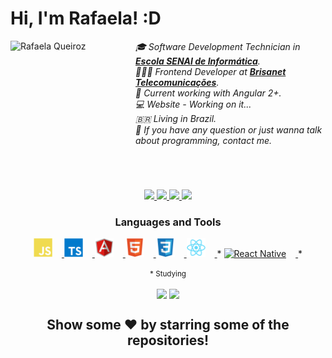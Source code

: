 <h1> Hi, I'm Rafaela! :D </h1>

<p><a target="_blank" rel="noopener noreferrer" href="https://scontent.xx.fbcdn.net/v/t39.1997-6/121097250_349514939658927_1383945817237269138_n.png?_nc_cat=109&_nc_sid=ac3552&_nc_eui2=AeElv3kT1K8kMCU0gkqEeUB62KvnYZlspIbYq-dhmWykhh4b1yJNcRtLCCCKZC43div6UZfR7ldar27s7Ju4rFof&_nc_ohc=f-uAWMBFp4MAX8u7RFH&_nc_ad=z-m&_nc_cid=0&_nc_ht=scontent.xx&oh=6fb15912c0bbc04f323950ad14e0894e&oe=5FB15B7B"><img align="left" width="200" height="200" alt="Rafaela Queiroz" src="https://scontent.xx.fbcdn.net/v/t39.1997-6/121097250_349514939658927_1383945817237269138_n.png?_nc_cat=109&_nc_sid=ac3552&_nc_eui2=AeElv3kT1K8kMCU0gkqEeUB62KvnYZlspIbYq-dhmWykhh4b1yJNcRtLCCCKZC43div6UZfR7ldar27s7Ju4rFof&_nc_ohc=f-uAWMBFp4MAX8u7RFH&_nc_ad=z-m&_nc_cid=0&_nc_ht=scontent.xx&oh=6fb15912c0bbc04f323950ad14e0894e&oe=5FB15B7B" style="max-width:100%;"></a></p>

<p>
  <em style="font-style: italic">🎓 Software Development Technician in <a href="https://informatica.sp.senai.br/"><b>Escola SENAI de Informática</b></a>.
  <br>
  👩🏻‍💻 Frontend Developer at <a href="https://www.brisanet.com.br"><b>Brisanet Telecomunicações</b></a>.
  <br>
  📌 Current working with Angular 2+.
  <br>
  💻 Website - Working on it...
  <br>
  🇧🇷 Living in Brazil.
  <br>
  💬 If you have any question or just wanna talk about programming, contact me.
  </em>
</p>

<br>
<h1></h1>

<p align="center">
  <a href="https://github.com/rafaela-queiroz">
    <img src="https://img.shields.io/badge/-Github-000?style=for-the-badge&logo=Github&logoColor=white&link=https://github.com/rafaela-queiroz">
  </a>

  <a href="https://www.linkedin.com/in/rafaelaqueiroz21/">
    <img src="https://img.shields.io/badge/-LinkedIn-blue?style=for-the-badge&logo=Linkedin&logoColor=white&link=https://www.linkedin.com/in/rafaelaqueiroz21/">
  </a>

  <a href="https://www.instagram.com/rafaela.queirozz_/">
    <img src="https://img.shields.io/badge/-Instagram-E4405F?style=for-the-badge&labelColor=E4405F&logo=instagram&logoColor=white&link=https://www.instagram.com/rafaela.queirozz_/">
  </a>

  <a href="mailto:rqueiroz2108@gmail.com">
    <img src="https://img.shields.io/badge/-Gmail-f4f4f4?style=for-the-badge&labelColor=f4f4f4&logo=gmail&logoColor=D14836&link=mailto:rqueiroz2108@gmail.com/">
  </a>
</p>

<h3 align="center">
Languages and Tools
</h3>

<p align="center">
  <a target="_blank" rel="noopener noreferrer" href="https://raw.githubusercontent.com/devicons/devicon/master/icons/javascript/javascript-plain.svg">
    <img src="https://raw.githubusercontent.com/devicons/devicon/master/icons/javascript/javascript-plain.svg" alt="Javascript" width="30" height="30" style="max-width:100%;margin-right: 15px">
  </a>
  
  <a target="_blank" rel="noopener noreferrer" href="https://raw.githubusercontent.com/devicons/devicon/master/icons/typescript/typescript-original.svg">
    <img src="https://raw.githubusercontent.com/devicons/devicon/master/icons/typescript/typescript-original.svg" alt="Typescript" width="30" height="30" style="max-width:100%;margin-right: 15px">
  </a>
  
  <a target="_blank" rel="noopener noreferrer" href="https://raw.githubusercontent.com/devicons/devicon/master/icons/angularjs/angularjs-original.svg">
    <img src="https://raw.githubusercontent.com/devicons/devicon/master/icons/angularjs/angularjs-original.svg" alt="Angular 2+" width="30" height="30" style="max-width:100%;margin-right: 15px">
  </a>
  
  <a target="_blank" rel="noopener noreferrer" href="https://raw.githubusercontent.com/devicons/devicon/master/icons/html5/html5-original.svg">
    <img src="https://raw.githubusercontent.com/devicons/devicon/master/icons/html5/html5-original.svg" alt="HTML" width="30" height="30" style="max-width:100%;margin-right: 15px">
  </a>
  
  <a target="_blank" rel="noopener noreferrer" href="https://raw.githubusercontent.com/devicons/devicon/master/icons/css3/css3-original.svg">
    <img src="https://raw.githubusercontent.com/devicons/devicon/master/icons/css3/css3-original.svg" alt="CSS" width="30" height="30" style="max-width:100%;margin-right: 15px">
  </a>
  
  <a target="_blank" rel="noopener noreferrer" href="https://raw.githubusercontent.com/devicons/devicon/master/icons/react/react-original-wordmark.svg">
    <img src="https://raw.githubusercontent.com/devicons/devicon/master/icons/react/react-original.svg" alt="ReactJS" width="30" height="30" style="max-width:100%;margin-right: 15px">
  </a>*
  
  <a target="_blank" rel="noopener noreferrer" href="https://cdn.iconscout.com/icon/free/png-512/react-native-555397.png">
    <img src="https://cdn.iconscout.com/icon/free/png-512/react-native-555397.png" alt="React Native" width="30" height="30" style="max-width:100%;margin-right: 15px">
  </a>*
</p>

<p align="center">
  <small>* Studying</small>
</p>

<p align="center">
  <img align="center" src="https://github-readme-stats.vercel.app/api?username=rafaela-queiroz&count_private=true&show_icons=true&hide_border=true" />
  <img align="center" src="https://github-readme-stats.vercel.app/api/top-langs/?username=rafaela-queiroz&count_private=true&show_icons=true&hide_border=true" />
</p>

<h2 align="center">
  Show some ❤️ by starring some of the repositories!
</h2>
